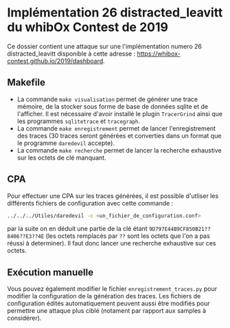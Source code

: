 # Implémentation 26 distracted_leavitt du whibOx Contest de 2019

Ce dossier contient une attaque sur une l'implémentation numero 26 distracted_leavitt disponible à cette adresse : https://whibox-contest.github.io/2019/dashboard.

## Makefile

* La commande `make visualisation` permet de générer une trace mémoire, de la stocker sous forme de base de données sqlite et de l'afficher. Il est nécessaire d'avoir installé le plugin `TracerGrind` ainsi que les programmes `sqlitetrace` et `tracegraph`.
* La commande `make enregistrement` permet de lancer l'enregistrement des traces (30 traces seront générées et converties dans un format que le programme `daredevil` accepte).
* La commande `make recherche` permet de lancer la recherche exhaustive sur les octets de clé manquant.

## CPA

Pour effectuer une CPA sur les traces générées, il est possible d'utliser les différents fichiers de configuration avec cette commande :

```bash
../../../Utiles/daredevil -c <un_fichier_de_configuration.conf>
```

par la suite on en déduit une partie de la clé étant `9D797E44B9CF850B21??8406??E3??4E` (les octets remplacés par `??` sont les octets que l'on a pas réussi à determiner).
Il faut donc lancer une recherche exhaustive sur ces octets.

## Exécution manuelle

Vous pouvez également modifier le fichier `enregistrement_traces.py` pour modifier la configuration de la génération des traces. Les fichiers de configuration édités automatiquement peuvent aussi être modifiés pour permettre une attaque plus ciblé (notament par rapport aux samples à considérer).